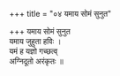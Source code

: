 +++
title = "०४ यमाय सोमं सुनुत"

+++
यमाय सोमं सुनुत  
यमाय जुहुता हविः ।  
यमं ह यज्ञो गच्छत्व्  
अग्निदूतो अरंकृतः ॥